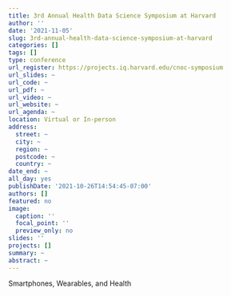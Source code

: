 ```yaml
---
title: 3rd Annual Health Data Science Symposium at Harvard
author: ''
date: '2021-11-05'
slug: 3rd-annual-health-data-science-symposium-at-harvard
categories: []
tags: []
type: conference
url_register: https://projects.iq.harvard.edu/cnoc-symposium
url_slides: ~
url_code: ~
url_pdf: ~
url_video: ~
url_website: ~
url_agenda: ~
location: Virtual or In-person
address:
  street: ~
  city: ~
  region: ~
  postcode: ~
  country: ~
date_end: ~
all_day: yes
publishDate: '2021-10-26T14:54:45-07:00'
authors: []
featured: no
image:
  caption: ''
  focal_point: ''
  preview_only: no
slides: ''
projects: []
summary: ~
abstract: ~
---
```


<!--more-->
Smartphones, Wearables, and Health